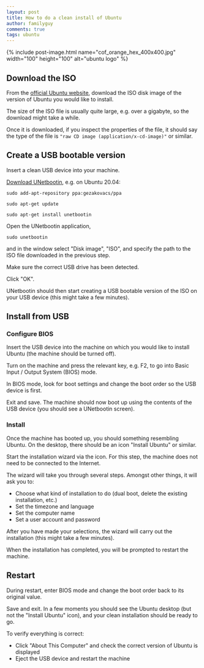 ```yaml
---
layout: post
title: How to do a clean install of Ubuntu
author: familyguy
comments: true
tags: ubuntu
---
```


{% include post-image.html name="cof_orange_hex_400x400.jpg" width="100" height="100"
alt="ubuntu logo" %}

## Download the ISO

From the [official Ubuntu website](https://ubuntu.com/), download the ISO disk
image of the version of Ubuntu you would like to install.

The size of the ISO file is usually quite large, e.g. over a gigabyte, so the
download might take a while.

Once it is downloaded, if you inspect the properties of the file, it should say
the type of the file is `"raw CD image (application/x-cd-image)"` or similar.

## Create a USB bootable version

Insert a clean USB device into your machine.

[Download UNetbootin](https://unetbootin.github.io/), e.g. on Ubuntu 20.04:

`sudo add-apt-repository ppa:gezakovacs/ppa`

`sudo apt-get update`

`sudo apt-get install unetbootin`

Open the UNetbootin application,

`sudo unetbootin`

and in the window select "Disk image", "ISO", and specify the path to the ISO
file downloaded in the previous step.

Make sure the correct USB drive has been detected.

Click "OK".

UNetbootin should then start creating a USB bootable version of the ISO on your
USB device (this might take a few minutes).

## Install from USB

### Configure BIOS

Insert the USB device into the machine on which you would like to install Ubuntu
(the machine should be turned off).

Turn on the machine and press the relevant key, e.g. F2, to go into Basic Input
/ Output System (BIOS) mode.

In BIOS mode, look for boot settings and change the boot order so the USB device
is first.

Exit and save. The machine should now boot up using the contents of the USB
device (you should see a UNetbootin screen).

### Install

Once the machine has booted up, you should something resembling Ubuntu. On the
desktop, there should be an icon "Install Ubuntu" or similar.

Start the installation wizard via the icon. For this step, the machine does not
need to be connected to the Internet.

The wizard will take you through several steps. Amongst other things, it will
ask you to:

- Choose what kind of installation to do (dual boot, delete the existing
  installation, etc.)
- Set the timezone and language
- Set the computer name
- Set a user account and password

After you have made your selections, the wizard will carry out the installation
(this might take a few minutes).

When the installation has completed, you will be prompted to restart the
machine.

## Restart

During restart, enter BIOS mode and change the boot order back to its original
value.

Save and exit. In a few moments you should see the Ubuntu desktop (but not the
"Install Ubuntu" icon), and your clean installation should be ready to go.

To verify everything is correct:

- Click "About This Computer" and check the correct version of Ubuntu is
  displayed
- Eject the USB device and restart the machine
